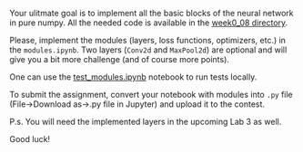 Your ulitmate goal is to implement all the basic blocks of the neural network in pure numpy. All the needed code is available in the [week0_08 directory](https://github.com/ml-mipt/ml-mipt/tree/basic_s20/week0_08_Intro_to_DL). 

Please, implement the modules (layers, loss functions, optimizers, etc.) in the `modules.ipynb`. Two layers (`Conv2d` and `MaxPool2d`) are optional and will give you a bit more challenge (and of course more points).

One can use the [test_modules.ipynb](https://github.com/ml-mipt/ml-mipt/blob/basic_s20/week0_08_Intro_to_DL/test_modules.ipynb) notebook to run tests locally.

To submit the assignment, convert your notebook with modules into `.py` file (File->Download as->.py file in Jupyter) and upload it to the contest.

P.s. You will need the implemented layers in the upcoming Lab 3 as well. 

Good luck!